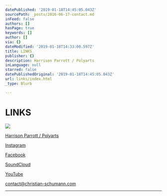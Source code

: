 ```yaml
---
datePublished: '2019-01-18T14:45:05.043Z'
sourcePath: _posts/2016-06-17-contact.md
inFeed: false
authors: []
hasPage: true
keywords: []
author: []
via: {}
dateModified: '2019-01-18T14:33:00.597Z'
title: LINKS
publisher: {}
description: Harrison Parrott / Polyarts
inLanguage: null
starred: false
datePublishedOriginal: '2019-01-18T14:45:05.043Z'
url: links/index.html
_type: Blurb

---
```

# LINKS
![](https://the-grid-user-content.s3-us-west-2.amazonaws.com/e87c01d7-4c07-4510-af4e-a17a7ceb5043.jpg)

[Harrison Parrott / Polyarts][0]

[Instagram][1]

[Facebook][2]

[SoundCloud][3]

[YouTube][4]

contact@christian-schumann.com

---



[0]: https://www.harrisonparrott.com/polyarts/artists/christian-schumann "Harrison Parrott"
[1]: https://www.instagram.com/instantchristianschumann/
[2]: https://www.facebook.com/ChristianSchumannOfficial/
[3]: https://soundcloud.com/christian-schumann-19
[4]: https://www.youtube.com/channel/UCj56p3tocTxOew_Gu_saDIQ